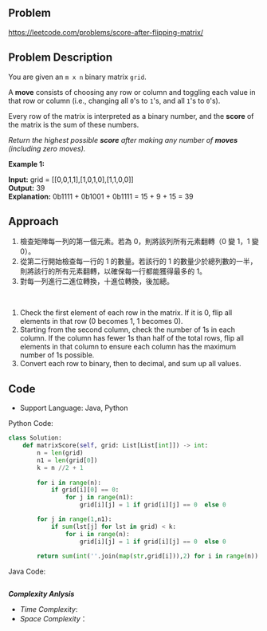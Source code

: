 ## Problem

https://leetcode.com/problems/score-after-flipping-matrix/

## Problem Description


You are given an `m x n` binary matrix `grid`.

A **move** consists of choosing any row or column and toggling each value in that row or column (i.e., changing all `0`'s to `1`'s, and all `1`'s to `0`'s).

Every row of the matrix is interpreted as a binary number, and the **score** of the matrix is the sum of these numbers.

*Return the highest possible **score** after making any number of **moves** (including zero moves).*

**Example 1:**

**Input:** grid = [[0,0,1,1],[1,0,1,0],[1,1,0,0]]  <br>
**Output:** 39  <br>
**Explanation:** 0b1111 + 0b1001 + 0b1111 = 15 + 9 + 15 = 39


## Approach
1. 檢查矩陣每一列的第一個元素。若為 0，則將該列所有元素翻轉（0 變 1，1 變 0）。
2. 從第二行開始檢查每一行的 1 的數量。若該行的 1 的數量少於總列數的一半，則將該行的所有元素翻轉，以確保每一行都能獲得最多的 1。
3. 對每一列進行二進位轉換，十進位轉換，後加總。

<br>

1. Check the first element of each row in the matrix. If it is 0, flip all elements in that row (0 becomes 1, 1 becomes 0).
2. Starting from the second column, check the number of 1s in each column. If the column has fewer 1s than half of the total rows, flip all elements in that column to ensure each column has the maximum number of 1s possible.
3. Convert each row to binary, then to decimal, and sum up all values.


## Code

- Support Language: Java, Python

Python Code:

```py
class Solution:
    def matrixScore(self, grid: List[List[int]]) -> int:
        n = len(grid)
        n1 = len(grid[0])
        k = n //2 + 1
        
        for i in range(n):
            if grid[i][0] == 0:
                for j in range(n1):
                    grid[i][j] = 1 if grid[i][j] == 0  else 0

        for j in range(1,n1):
            if sum(lst[j] for lst in grid) < k:
                for i in range(n):
                    grid[i][j] = 1 if grid[i][j] == 0  else 0
    
        return sum(int(''.join(map(str,grid[i])),2) for i in range(n))

```

Java Code:

```

```

**_Complexity Anlysis_**

- _Time Complexity_: 
- _Space Complexity_：
